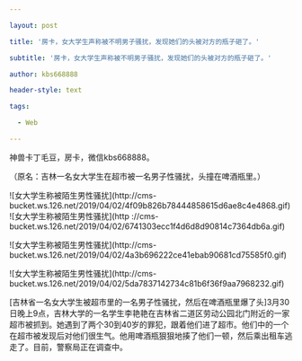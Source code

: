 ---
layout: post
title: '房卡，女大学生声称被不明男子骚扰，发现她们的头被对方的瓶子砸了。'
subtitle: '房卡，女大学生声称被不明男子骚扰，发现她们的头被对方的瓶子砸了。'
author: kbs668888
header-style: text
tags:
  - Web
---
神兽卡丁毛豆，房卡，微信kbs668888。

（原名：吉林一名女大学生在超市被一名男子性骚扰，头撞在啤酒瓶里。）

![女大学生称被陌生男性骚扰](http://cms-
bucket.ws.126.net/2019/04/02/4f09b826b78444858615d6ae8c4e4868.gif)![女大学生称被陌生男性骚扰](http
://cms-bucket.ws.126.net/2019/04/02/6741303ecc1f4d6d8d90814c7364db6a.gif)  

![女大学生称被陌生男性骚扰](http://cms-
bucket.ws.126.net/2019/04/02/4a3b696222ce41ebab90681cd75585f0.gif)  

![女大学生称被陌生男性骚扰](http://cms-
bucket.ws.126.net/2019/04/02/5da7837142734c81b6f36f9aa7968232.gif)  

[吉林省一名女大学生被超市里的一名男子性骚扰，然后在啤酒瓶里爆了头]3月30日晚上9点，吉林大学的一名学生李艳艳在吉林省二道区劳动公园北门附近的一家超市被抓到。她遇到了两个30到40岁的罪犯，跟着他们进了超市。他们中的一个在超市被发现后对他们很生气。他用啤酒瓶狠狠地揍了他们一顿，然后乘出租车逃走了。目前，警察局正在调查中。

